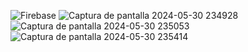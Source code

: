 ![Firebase](https://github.com/edisonlunagutierrez/CargaDirecta/assets/108825149/bb69a1fc-e687-47ad-b8f6-59dee11ce4ad)
![Captura de pantalla 2024-05-30 234928](https://github.com/edisonlunagutierrez/CargaDirecta/assets/108825149/2487d708-0f8e-44ca-a2c2-f8456c031fb3)
![Captura de pantalla 2024-05-30 235053](https://github.com/edisonlunagutierrez/CargaDirecta/assets/108825149/322841d5-8f47-4faa-9b4c-be347091794a)
![Captura de pantalla 2024-05-30 235414](https://github.com/edisonlunagutierrez/CargaDirecta/assets/108825149/fe92f4ca-ef77-4c6b-b8f5-2ae0d1ada208)
